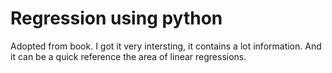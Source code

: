 # Regression using python
Adopted from book. I got it very intersting, it contains a lot information. And it can be a quick reference the area of linear regressions.


